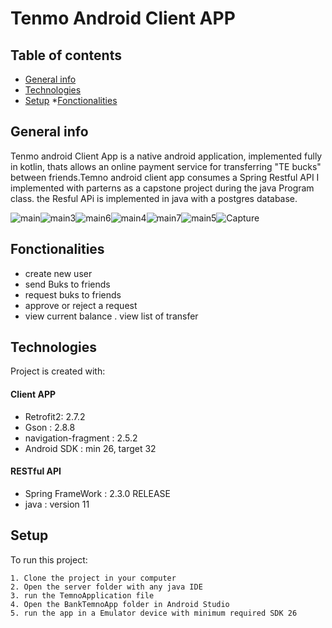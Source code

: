 # Tenmo Android Client APP
## Table of contents
* [General info](#general-info)
* [Technologies](#technologies)
* [Setup](#setup)
*[Fonctionalities](#Fonctionalities)


## General info
Tenmo android Client App is a native android application, implemented fully in kotlin, thats allows an online payment service for transferring "TE bucks" between friends.Temno android client app consumes a Spring Restful API  I implemented with parterns as a capstone project during the java Program class. the Resful APi is implemented  in java with a postgres database.  


![main](https://user-images.githubusercontent.com/106704324/200295647-2a32eb14-d5a6-45e7-93a2-f3b934fea730.PNG)![main3](https://user-images.githubusercontent.com/106704324/200294807-5457b54c-23ac-4364-93fe-7d8b3a84a1ab.PNG)![main6](https://user-images.githubusercontent.com/106704324/200294811-6c417a23-cb5c-4587-9911-d23905b881c0.PNG)![main4](https://user-images.githubusercontent.com/106704324/200294808-f68c58c7-d913-4bd2-a459-ba1be7df2a3e.PNG)![main7](https://user-images.githubusercontent.com/106704324/200294815-22165e7e-524c-4d6a-8e63-42f2205e717b.PNG)![main5](https://user-images.githubusercontent.com/106704324/200294809-8dbfc561-67b2-4da3-a2c1-323894525131.PNG)![Capture](https://user-images.githubusercontent.com/106704324/200296377-481b2737-c186-44e1-8b17-23dd1379cdf6.PNG)


## Fonctionalities

* create new user
* send Buks to friends
* request buks to friends
* approve or reject a request
* view current balance
. view list of transfer
   
	
## Technologies
Project is created with:
#### Client APP
* Retrofit2: 2.7.2
* Gson : 2.8.8
* navigation-fragment : 2.5.2
* Android SDK : min 26, target 32

#### RESTful API
* Spring FrameWork : 2.3.0 RELEASE
* java : version 11
	
## Setup
To run this project:

```
1. Clone the project in your computer
2. Open the server folder with any java IDE
3. run the TemnoApplication file 
4. Open the BankTemnoApp folder in Android Studio
5. run the app in a Emulator device with minimum required SDK 26 
```
